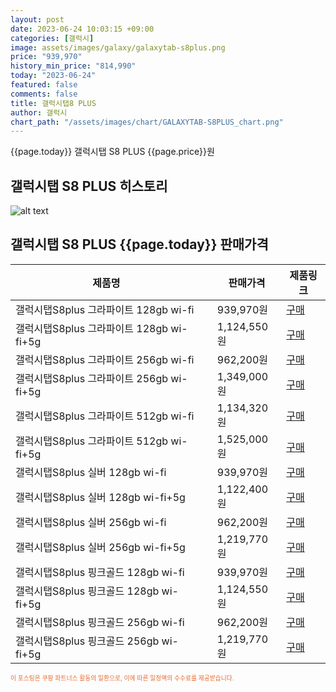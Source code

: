 ```yaml
---
layout: post
date: 2023-06-24 10:03:15 +09:00
categories: [갤럭시]
image: assets/images/galaxy/galaxytab-s8plus.png
price: "939,970"
history_min_price: "814,990"
today: "2023-06-24"
featured: false
comments: false
title: 갤럭시탭8 PLUS
author: 갤럭시
chart_path: "/assets/images/chart/GALAXYTAB-S8PLUS_chart.png"
---
```


{{page.today}} 갤럭시탭 S8 PLUS {{page.price}}원

## 갤럭시탭 S8 PLUS 히스토리
![alt text]({{page.chart_path}} "갤럭시S23 히스토리")

## 갤럭시탭 S8 PLUS {{page.today}} 판매가격
<main>
<table id="rwd-table-large">
  <thead>
    <tr>
      <th>제품명</th>
      <th></th>
      <th>판매가격</th>
      <th>제품링크</th>
    </tr>
  </thead>
  <tbody><tr>
        <td>갤럭시탭S8plus 그라파이트 128gb wi-fi</td>
        <td></td>
        <td>939,970원</td>
        <td><a href='https://link.coupang.com/a/SBXWy' target='_blank'>구매</a></td>
        </tr><tr>
        <td>갤럭시탭S8plus 그라파이트 128gb wi-fi+5g</td>
        <td></td>
        <td>1,124,550원</td>
        <td><a href='https://link.coupang.com/a/SBXZq' target='_blank'>구매</a></td>
        </tr><tr>
        <td>갤럭시탭S8plus 그라파이트 256gb wi-fi</td>
        <td></td>
        <td>962,200원</td>
        <td><a href='https://link.coupang.com/a/SBX1O' target='_blank'>구매</a></td>
        </tr><tr>
        <td>갤럭시탭S8plus 그라파이트 256gb wi-fi+5g</td>
        <td></td>
        <td>1,349,000원</td>
        <td><a href='https://link.coupang.com/a/SBX30' target='_blank'>구매</a></td>
        </tr><tr>
        <td>갤럭시탭S8plus 그라파이트 512gb wi-fi</td>
        <td></td>
        <td>1,134,320원</td>
        <td><a href='https://link.coupang.com/a/SBX55' target='_blank'>구매</a></td>
        </tr><tr>
        <td>갤럭시탭S8plus 그라파이트 512gb wi-fi+5g</td>
        <td></td>
        <td>1,525,000원</td>
        <td><a href='https://link.coupang.com/a/SBX8o' target='_blank'>구매</a></td>
        </tr><tr>
        <td>갤럭시탭S8plus 실버 128gb wi-fi</td>
        <td></td>
        <td>939,970원</td>
        <td><a href='https://link.coupang.com/a/SBYaG' target='_blank'>구매</a></td>
        </tr><tr>
        <td>갤럭시탭S8plus 실버 128gb wi-fi+5g</td>
        <td></td>
        <td>1,122,400원</td>
        <td><a href='https://link.coupang.com/a/SBYcO' target='_blank'>구매</a></td>
        </tr><tr>
        <td>갤럭시탭S8plus 실버 256gb wi-fi</td>
        <td></td>
        <td>962,200원</td>
        <td><a href='https://link.coupang.com/a/SBYeQ' target='_blank'>구매</a></td>
        </tr><tr>
        <td>갤럭시탭S8plus 실버 256gb wi-fi+5g</td>
        <td></td>
        <td>1,219,770원</td>
        <td><a href='https://link.coupang.com/a/SBYgY' target='_blank'>구매</a></td>
        </tr><tr>
        <td>갤럭시탭S8plus 핑크골드 128gb wi-fi</td>
        <td></td>
        <td>939,970원</td>
        <td><a href='https://link.coupang.com/a/SBYi2' target='_blank'>구매</a></td>
        </tr><tr>
        <td>갤럭시탭S8plus 핑크골드 128gb wi-fi+5g</td>
        <td></td>
        <td>1,124,550원</td>
        <td><a href='https://link.coupang.com/a/SBYkN' target='_blank'>구매</a></td>
        </tr><tr>
        <td>갤럭시탭S8plus 핑크골드 256gb wi-fi</td>
        <td></td>
        <td>962,200원</td>
        <td><a href='https://link.coupang.com/a/SBYmI' target='_blank'>구매</a></td>
        </tr><tr>
        <td>갤럭시탭S8plus 핑크골드 256gb wi-fi+5g</td>
        <td></td>
        <td>1,219,770원</td>
        <td><a href='https://link.coupang.com/a/SBYoO' target='_blank'>구매</a></td>
        </tr></tbody>
</table>

</main>
<div style="color:#e56a2c;font-size: 0.7em;" >
이 포스팅은 쿠팡 파트너스 활동의 일환으로, 이에 따른 일정액의 수수료를 제공받습니다.
</div>
